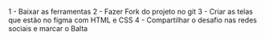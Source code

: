 1 - Baixar as ferramentas
 2 - Fazer Fork do projeto no git
 3 - Criar as telas que estão no figma com HTML e CSS
 4 - Compartilhar o desafio nas redes sociais e marcar o Balta 
